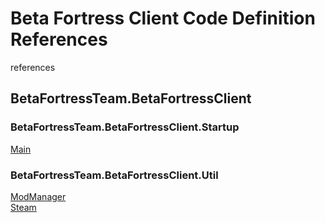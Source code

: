 # Beta Fortress Client Code Definition References
references
## BetaFortressTeam.BetaFortressClient
### BetaFortressTeam.BetaFortressClient.Startup
[Main](https://github.com/Beta-Fortress-2-Team/BetaFortressClient/tree/master/docs/code-references/Startup/BFClientMain.md)
### BetaFortressTeam.BetaFortressClient.Util
[ModManager](https://github.com/Beta-Fortress-2-Team/BetaFortressClient/tree/master/docs/code-references/Util/ModManager.md) \
[Steam](https://github.com/Beta-Fortress-2-Team/BetaFortressClient/tree/master/docs/code-references/Util/Steam.md)
